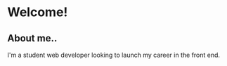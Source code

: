 # Welcome! 

## About me..

I'm a student web developer looking to launch my career in the front end.

